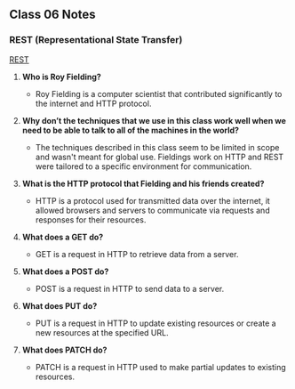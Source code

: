 ## Class 06 Notes

### REST (Representational State Transfer)

[REST](https://gist.github.com/brookr/5977550)

1. **Who is Roy Fielding?**

    - Roy Fielding is a computer scientist that contributed significantly to the internet and HTTP protocol.

2. **Why don’t the techniques that we use in this class work well when we need to be able to talk to all of the machines in the world?**

    - The techniques described in this class seem to be limited in scope and wasn't meant for global use.  Fieldings work on HTTP and REST were tailored to a specific environment for communication.

4. **What is the HTTP protocol that Fielding and his friends created?**

    - HTTP is a protocol used for transmitted data over the internet, it allowed browsers and servers to communicate via requests and responses for their resources.

5. **What does a GET do?**

    - GET is a request in HTTP to retrieve data from a server.

6. **What does a POST do?**

    - POST is a request in HTTP to send data to a server.

7. **What does PUT do?**

    - PUT is a request in HTTP to update existing resources or create a new resources at the specified URL.

8. **What does PATCH do?**

    - PATCH is a request in HTTP used to make partial updates to existing resources.